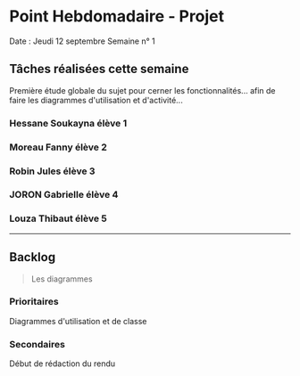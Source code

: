 # Point Hebdomadaire - Projet

Date : Jeudi 12  septembre
Semaine n° 1

## Tâches réalisées cette semaine
Première étude globale du sujet pour cerner les fonctionnalités... afin de faire les diagrammes d'utilisation et d'activité...


### Hessane Soukayna élève 1

### Moreau Fanny  élève 2

### Robin Jules élève 3

### JORON Gabrielle élève 4

### Louza Thibaut élève 5

---

## Backlog

> Les diagrammes 

### Prioritaires
Diagrammes d'utilisation et de classe
### Secondaires
Début de rédaction du rendu 